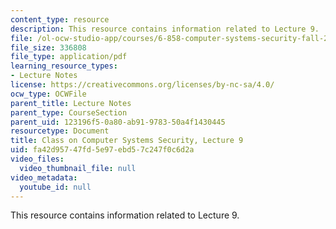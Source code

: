 ```yaml
---
content_type: resource
description: This resource contains information related to Lecture 9.
file: /ol-ocw-studio-app/courses/6-858-computer-systems-security-fall-2014/fa42d95747fd5e97ebd57c247f0c6d2a_MIT6_858F14_lec9.pdf
file_size: 336808
file_type: application/pdf
learning_resource_types:
- Lecture Notes
license: https://creativecommons.org/licenses/by-nc-sa/4.0/
ocw_type: OCWFile
parent_title: Lecture Notes
parent_type: CourseSection
parent_uid: 123196f5-0a80-ab91-9783-50a4f1430445
resourcetype: Document
title: Class on Computer Systems Security, Lecture 9
uid: fa42d957-47fd-5e97-ebd5-7c247f0c6d2a
video_files:
  video_thumbnail_file: null
video_metadata:
  youtube_id: null
---
```

This resource contains information related to Lecture 9.